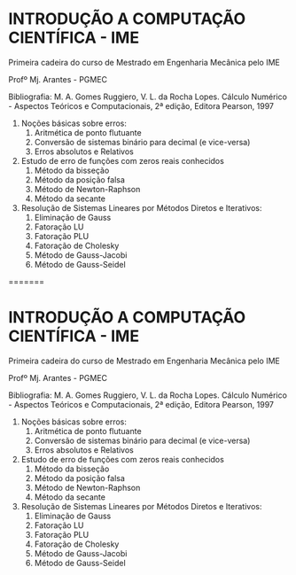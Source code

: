 # INTRODUÇÃO A COMPUTAÇÃO CIENTÍFICA - IME

Primeira cadeira do curso de Mestrado em Engenharia Mecânica pelo IME

Profº Mj. Arantes - PGMEC

Bibliografia: M. A. Gomes Ruggiero, V. L. da Rocha Lopes. Cálculo Numérico - Aspectos Teóricos e Computacionais, 2ª edição, Editora Pearson, 1997

1. Noções básicas sobre erros:
	1. Aritmética de ponto flutuante
	2. Conversão de sistemas binário para decimal (e vice-versa)
	3. Erros absolutos e Relativos
2. Estudo de erro de funções com zeros reais conhecidos
	1. Método da bisseção
	2. Método da posição falsa
	3. Método de Newton-Raphson
	4. Método da secante
2. Resolução de Sistemas Lineares por Métodos Diretos e Iterativos:
	1. Eliminação de Gauss
	2. Fatoração LU
	3. Fatoração PLU
	4. Fatoração de Cholesky
	5. Método de Gauss-Jacobi
	6. Método de Gauss-Seidel

=======
# INTRODUÇÃO A COMPUTAÇÃO CIENTÍFICA - IME

Primeira cadeira do curso de Mestrado em Engenharia Mecânica pelo IME

Profº Mj. Arantes - PGMEC

Bibliografia: M. A. Gomes Ruggiero, V. L. da Rocha Lopes. Cálculo Numérico - Aspectos Teóricos e Computacionais, 2ª edição, Editora Pearson, 1997

1. Noções básicas sobre erros:
	1. Aritmética de ponto flutuante
	2. Conversão de sistemas binário para decimal (e vice-versa)
	3. Erros absolutos e Relativos
2. Estudo de erro de funções com zeros reais conhecidos
	1. Método da bisseção
	2. Método da posição falsa
	3. Método de Newton-Raphson
	4. Método da secante
2. Resolução de Sistemas Lineares por Métodos Diretos e Iterativos:
	1. Eliminação de Gauss
	2. Fatoração LU
	3. Fatoração PLU
	4. Fatoração de Cholesky
	5. Método de Gauss-Jacobi
	6. Método de Gauss-Seidel
